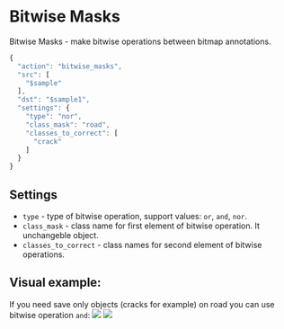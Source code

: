 # Bitwise Masks

Bitwise Masks - make bitwise operations between bitmap annotations.

```javascript
{
  "action": "bitwise_masks",
  "src": [
    "$sample"
  ],
  "dst": "$sample1",
  "settings": {
    "type": "nor",
    "class_mask": "road",
    "classes_to_correct": [
      "crack"
    ]
  }
}
```

## Settings

* `type` - type of bitwise operation, support values: `or`, `and`, `nor`.
* `class_mask` - class name for first element of bitwise operation. It unchangeble object.
* `classes_to_correct` - class names for second element of bitwise operations.

## Visual example:

If you need save only objects \(cracks for example\) on road you can use bitwise operation `and`: ![](../../../.gitbook/assets/bitwise_before.png) ![](../../../.gitbook/assets/bitwise_after.png)

